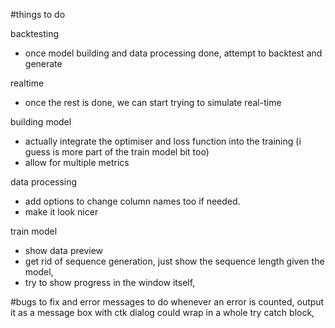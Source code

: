 #things to do

backtesting
- once model building and data processing done, attempt to backtest and generate

realtime
- once the rest is done, we can start trying to simulate real-time

building model
- actually integrate the optimiser and loss function into the training (i guess is more part of the train model bit too)
- allow for multiple metrics

data processing
- add options to change column names too if needed.
- make it look nicer 

train model
- show data preview
- get rid of sequence generation, just show the sequence length given the model,
- try to show progress in the window itself,

#bugs to fix and error messages to do
whenever an error is counted, output it as a message box with ctk dialog
could wrap in a whole try catch block,
